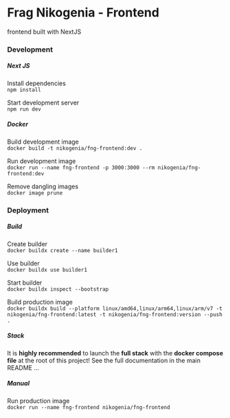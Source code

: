 # Frag Nikogenia - Frontend
frontend built with NextJS

### Development

##### Next JS

Install dependencies \
`npm install`

Start development server \
`npm run dev`

##### Docker

Build development image \
`docker build -t nikogenia/fng-frontend:dev .`

Run development image \
`docker run --name fng-frontend -p 3000:3000 --rm nikogenia/fng-frontend:dev`

Remove dangling images \
`docker image prune`

### Deployment

##### Build

Create builder \
`docker buildx create --name builder1`

Use builder \
`docker buildx use builder1`

Start builder \
`docker buildx inspect --bootstrap`

Build production image \
`docker buildx build --platform linux/amd64,linux/arm64,linux/arm/v7 -t nikogenia/fng-frontend:latest -t nikogenia/fng-frontend:version --push .`

##### Stack

It is **highly recommended** to launch the **full stack** with the
**docker compose file** at the root of this project! See the full
documentation in the main README ...

##### Manual

Run production image \
`docker run --name fng-frontend nikogenia/fng-frontend`
